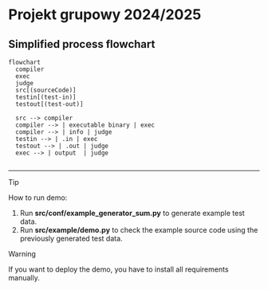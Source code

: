 # Projekt grupowy 2024/2025


## Simplified process flowchart

```mermaid
flowchart
  compiler
  exec
  judge
  src[(sourceCode)]
  testin[(test-in)]
  testout[(test-out)]

  src --> compiler
  compiler --> | executable binary | exec
  compiler --> | info | judge 
  testin --> | .in | exec
  testout --> | .out | judge
  exec --> | output  | judge


```

---
> [!TIP]
>  How to run demo:
> 1. Run **src/conf/example_generator_sum.py** to generate example test data.
> 2. Run **src/example/demo.py** to check the example source code using the previously generated test data.

> [!WARNING]
> If you want to deploy the demo, you have to install all requirements manually.


